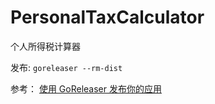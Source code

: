 # PersonalTaxCalculator
个人所得税计算器

发布: `goreleaser --rm-dist`

参考：
[使用 GoReleaser 发布你的应用](https://studygolang.com/articles/30162?fr=sidebar)